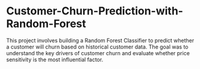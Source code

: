 # Customer-Churn-Prediction-with-Random-Forest
This project involves building a Random Forest Classifier to predict whether a customer will churn based on historical customer data. The goal was to understand the key drivers of customer churn and evaluate whether price sensitivity is the most influential factor.

